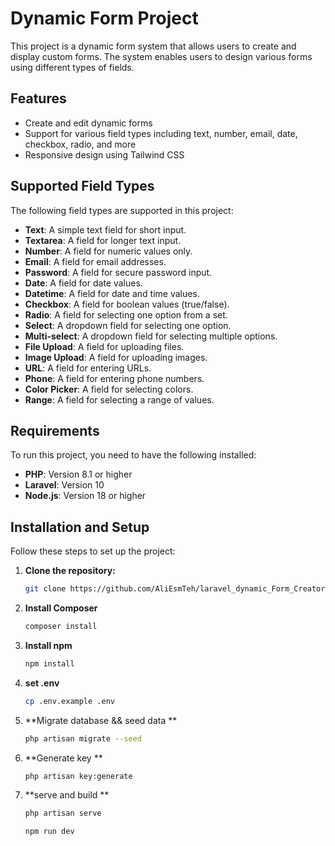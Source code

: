 # Dynamic Form Project

This project is a dynamic form system that allows users to create and display custom forms. The system enables users to design various forms using different types of fields.

## Features

- Create and edit dynamic forms
- Support for various field types including text, number, email, date, checkbox, radio, and more
- Responsive design using Tailwind CSS

## Supported Field Types

The following field types are supported in this project:

- **Text**: A simple text field for short input.
- **Textarea**: A field for longer text input.
- **Number**: A field for numeric values only.
- **Email**: A field for email addresses.
- **Password**: A field for secure password input.
- **Date**: A field for date values.
- **Datetime**: A field for date and time values.
- **Checkbox**: A field for boolean values (true/false).
- **Radio**: A field for selecting one option from a set.
- **Select**: A dropdown field for selecting one option.
- **Multi-select**: A dropdown field for selecting multiple options.
- **File Upload**: A field for uploading files.
- **Image Upload**: A field for uploading images.
- **URL**: A field for entering URLs.
- **Phone**: A field for entering phone numbers.
- **Color Picker**: A field for selecting colors.
- **Range**: A field for selecting a range of values.

## Requirements

To run this project, you need to have the following installed:

- **PHP**: Version 8.1 or higher
- **Laravel**: Version 10
- **Node.js**: Version 18 or higher

## Installation and Setup

Follow these steps to set up the project:

1. **Clone the repository:**

   ```bash
   git clone https://github.com/AliEsmTeh/laravel_dynamic_Form_Creator.git
   
2. **Install Composer**

    ```bash
   composer install

3. **Install npm**

    ```bash
   npm install


3. **set .env**

    ```bash
   cp .env.example .env

4. **Migrate database && seed data **

    ```bash
   php artisan migrate --seed

   
5. **Generate key **

    ```bash
   php artisan key:generate


6. **serve and build **

    ```bash
   php artisan serve
   
   npm run dev
